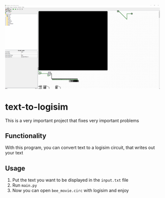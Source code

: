![](https://github.com/jakic12/text-to-logisim/blob/main/logisim_bee_movie.gif?raw=true)

# text-to-logisim
This is a very important project that fixes very important problems

## Functionality

With this program, you can convert text to a logisim circuit, that writes out your text


## Usage

1. Put the text you want to be displayed in the `input.txt` file
2. Run `main.py`
3. Now you can open `bee_movie.circ` with logisim and enjoy
